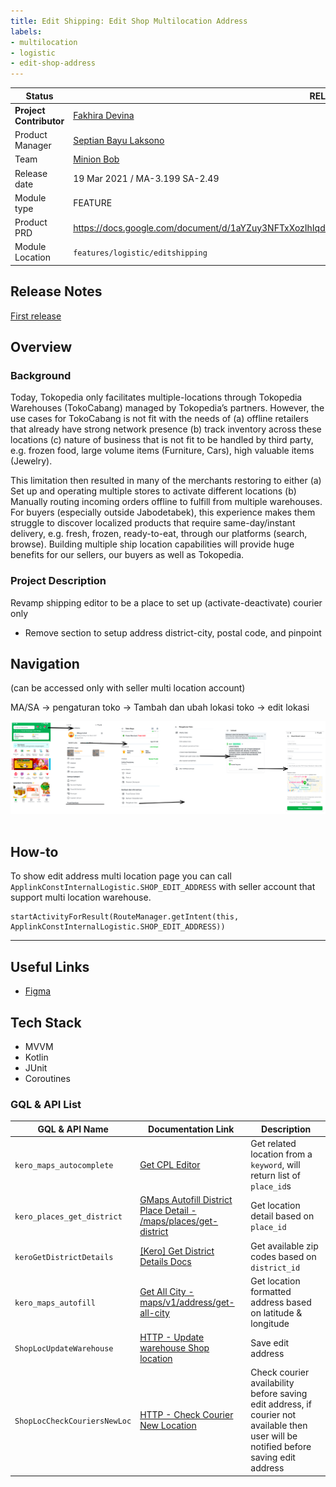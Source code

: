 ```yaml
---
title: Edit Shipping: Edit Shop Multilocation Address
labels:
- multilocation
- logistic
- edit-shop-address
---
```


<!--left header table-->
| **Status** | <!--start status:GREEN-->RELEASED<!--end status--> |
| --- | --- |
| **Project Contributor** | [Fakhira Devina](https://tokopedia.atlassian.net/wiki/people/61077e53b704b40068e80a8e?ref=confluence) |
| Product Manager | [Septian Bayu Laksono](https://tokopedia.atlassian.net/wiki/people/5df8541fa0602c0cabdce844?ref=confluence) |
| Team | [Minion Bob](https://tokopedia.atlassian.net/people/team/2373d8a6-1afc-4f2a-aa7a-63855c273051) |
| Release date | 19 Mar 2021 / <!--start status:GREY-->MA-3.199<!--end status--> <!--start status:GREY-->SA-2.49<!--end status--> |
| Module type | <!--start status:YELLOW-->FEATURE<!--end status--> |
| Product PRD | <https://docs.google.com/document/d/1aYZuy3NFTxXozIhIqdlMSljTknYrKmaHL9G3ozgt4L8/edit#heading=h.2msbh42vwwqv>  |
| Module Location | `features/logistic/editshipping` |

<!--toc-->

## Release Notes

<!--start expand:19 March 2021 (MA-3.199/SA-2.49)-->
[First release](https://tokopedia.atlassian.net/browse/AN-22308)
<!--end expand-->

## Overview

### Background

Today, Tokopedia only facilitates multiple-locations through Tokopedia Warehouses (TokoCabang) managed by Tokopedia’s partners. However, the use cases for TokoCabang is not fit with the needs of (a) offline retailers that already have strong network presence (b) track inventory across these locations (c) nature of business that is not fit to be handled by third party, e.g. frozen food, large volume items (Furniture, Cars), high valuable items (Jewelry). 

This limitation then resulted in many of the merchants restoring to either (a) Set up and operating multiple stores to activate different locations (b) Manually routing incoming orders offline to fulfill from multiple warehouses. For buyers (especially outside Jabodetabek), this experience makes them struggle to discover localized products that require same-day/instant delivery, e.g. fresh, frozen, ready-to-eat, through our platforms (search, browse). Building multiple ship location capabilities will provide huge benefits for our sellers, our buyers as well as Tokopedia.

### Project Description

Revamp shipping editor to be a place to set up (activate-deactivate) courier only

- Remove section to setup address district-city, postal code, and pinpoint

## Navigation

(can be accessed only with seller multi location account) 

MA/SA -> pengaturan toko -> Tambah dan ubah lokasi toko -> edit lokasi

![](../res/editshopmultilocation/navigation.png) 

## How-to

To show edit address multi location page you can call `ApplinkConstInternalLogistic.SHOP_EDIT_ADDRESS` with seller account that support multi location warehouse.



```
startActivityForResult(RouteManager.getIntent(this, ApplinkConstInternalLogistic.SHOP_EDIT_ADDRESS))
```



---

## Useful Links

- [Figma](https://www.figma.com/file/dBAnwVyjDUOO4llvBnzXaS/%5BUI-%2F-UX---D---Custom-Product-Logistic-%2F-Shipping-Editor-%5D-Multi-Location?node-id=956%3A46647)

## Tech Stack

- MVVM
- Kotlin
- JUnit
- Coroutines

### GQL & API List



| **GQL & API Name** | **Documentation Link** | **Description** |
| --- | --- | --- |
| `kero_maps_autocomplete` | [Get CPL Editor](https://tokopedia.atlassian.net/wiki/spaces/LG/pages/2061927259/Get+CPL+Editor)  | Get related location from a `keyword`, will return list of `place_id`s |
| `kero_places_get_district` | [GMaps Autofill District Place Detail - /maps/places/get-district](https://tokopedia.atlassian.net/wiki/spaces/LG/pages/694750060)  | Get location detail based on `place_id`  |
| `keroGetDistrictDetails` | [[Kero] Get District Details Docs](https://tokopedia.atlassian.net/wiki/spaces/LG/pages/588841721)  | Get available zip codes based on `district_id` |
| `kero_maps_autofill` | [Get All City - maps/v1/address/get-all-city](https://tokopedia.atlassian.net/wiki/spaces/LG/pages/626229824)  | Get location formatted address based on latitude & longitude |
| `ShopLocUpdateWarehouse` | [HTTP - Update warehouse Shop location](https://tokopedia.atlassian.net/wiki/spaces/LG/pages/963454179/HTTP+-+Update+warehouse+Shop+location)  | Save edit address |
| `ShopLocCheckCouriersNewLoc` | [HTTP - Check Courier New Location](https://tokopedia.atlassian.net/wiki/spaces/LG/pages/987894946/HTTP+-+Check+Courier+New+Location)  | Check courier availability before saving edit address, if courier not available then user will be notified before saving edit address |